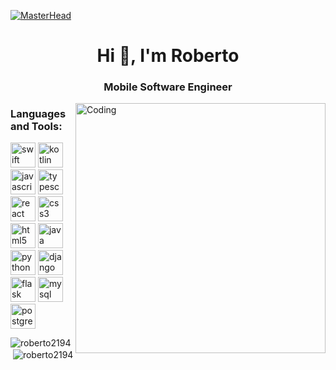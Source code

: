 <!--
### Hi there 👋
**Roberto2194/Roberto2194** is a ✨ _special_ ✨ repository because its `README.md` (this file) appears on your GitHub profile.

Here are some ideas to get you started:

- 🔭 I’m currently working on ...
- 🌱 I’m currently learning ...
- 👯 I’m looking to collaborate on ...
- 🤔 I’m looking for help with ...
- 💬 Ask me about ...
- 📫 How to reach me: ...
- 😄 Pronouns: ...
- ⚡ Fun fact: ...
-->
<link rel="stylesheet" href="https://cdn.jsdelivr.net/gh/devicons/devicon@v2.15.1/devicon.min.css">

[![MasterHead](https://1.bp.blogspot.com/-7A4WynwLsMw/XbBpCXG8fHI/AAAAAAAAMt4/uOa1bpLskYgrwGbllhSu2SDj_Mig8SXJQCLcBGAsYHQ/s1600/2000_600px.gif)](https://rishavchanda.io)
<h1 align="center">Hi 👋, I'm Roberto</h1>
<h3 align="center">Mobile Software Engineer</h3>
<img align="right" alt="Coding" width="400" src="https://cdn.dribbble.com/users/1162077/screenshots/3848914/programmer.gif">

<h3 align="left">Languages and Tools:</h3>
<p align="left"> 
  
  <!-- MOBILE -->
  <img src="https://cdn.jsdelivr.net/gh/devicons/devicon/icons/swift/swift-original.svg" alt="swift" width="40" height="40"/> 
  <img src="https://cdn.jsdelivr.net/gh/devicons/devicon/icons/kotlin/kotlin-original.svg" alt="kotlin" width="40" height="40"/> 
  
  <!-- FRONT-END -->
  <img src="https://cdn.jsdelivr.net/gh/devicons/devicon/icons/javascript/javascript-original.svg" alt="javascript" width="40" height="40"/> 
  <img src="https://cdn.jsdelivr.net/gh/devicons/devicon/icons/typescript/typescript-original.svg" alt="typescript" width="40" height="40"/> 
  <img src="https://cdn.jsdelivr.net/gh/devicons/devicon/icons/react/react-original.svg" alt="react" width="40" height="40"/> 
  <img src="https://cdn.jsdelivr.net/gh/devicons/devicon/icons/css3/css3-original.svg" alt="css3" width="40" height="40"/> 
  <img src="https://cdn.jsdelivr.net/gh/devicons/devicon/icons/html5/html5-original.svg" alt="html5" width="40" height="40"/> 
 
  <!-- BACK-END -->
  <img src="https://cdn.jsdelivr.net/gh/devicons/devicon/icons/java/java-original.svg" alt="java" width="40" height="40"/> 
  <img src="https://cdn.jsdelivr.net/gh/devicons/devicon/icons/python/python-original.svg" alt="python" width="40" height="40"/> 
  
  <img src="https://cdn.jsdelivr.net/gh/devicons/devicon/icons/django/django-plain.svg" alt="django" width="40" height="40" style="background-color: transparent"/> 
  <img src="https://cdn.jsdelivr.net/gh/devicons/devicon/icons/flask/flask-original.svg" alt="flask" width="40" height="40" style="background-color: transparent"/> 
  
  <img src="https://cdn.jsdelivr.net/gh/devicons/devicon/icons/mysql/mysql-original.svg" alt="mysql" width="40" height="40" style="background-color: transparent"/> 
  <img src="https://cdn.jsdelivr.net/gh/devicons/devicon/icons/postgresql/postgresql-original.svg" alt="postgresql" width="40" height="40" style="background-color: transparent"/>
  
</p>

<p>
  <img align="left" src="https://github-readme-stats.vercel.app/api/top-langs?username=roberto2194&show_icons=true&locale=en&layout=compact" alt="roberto2194" />
</p>

<p>&nbsp;<img align="center" src="https://github-readme-stats.vercel.app/api?username=roberto2194&show_icons=true&locale=en" alt="roberto2194" /></p>

